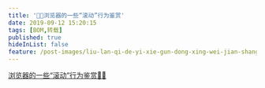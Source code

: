 ```yaml
---
title: '🔼🔽浏览器的一些“滚动”行为鉴赏'
date: 2019-09-12 15:20:15
tags: [BOM,转载]
published: true
hideInList: false
feature: /post-images/liu-lan-qi-de-yi-xie-gun-dong-xing-wei-jian-shang.jpg
---
```

[浏览器的一些“滚动”行为鉴赏🔼🔽](https://juejin.im/post/5d75adfbe51d4561e84fcc9c)